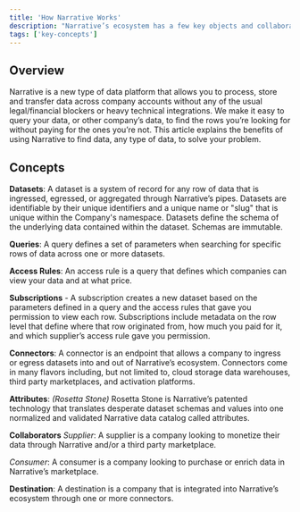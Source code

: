 ```yaml
---
title: 'How Narrative Works'
description: "Narrative’s ecosystem has a few key objects and collaborators that allows it to normalize, validate, filter, and aggregate data before pushing to the desired endpoint."
tags: ['key-concepts']
---
```


## Overview

Narrative is a new type of data platform that allows you to process, store and transfer data across company accounts without any of the usual legal/financial blockers or heavy technical integrations. We make it easy to query your data, or other company’s data, to find the rows you’re looking for without paying for the ones you’re not. This article explains the benefits of using Narrative to find data, any type of data, to solve your problem.

## Concepts

**Datasets**: A dataset is a system of record for any row of data that is ingressed, egressed, or aggregated through Narrative’s pipes. Datasets are identifiable by their unique identifiers and a unique name or "slug" that is unique within the Company's namespace. Datasets define the schema of the underlying data contained within the dataset. Schemas are immutable. 

**Queries**: A query defines a set of parameters when searching for specific rows of data across one or more datasets.

**Access Rules**: An access rule is a query that defines which companies can view your data and at what price.

**Subscriptions** - A subscription creates a new dataset based on the parameters defined in a query and the access rules that gave you permission to view each row. Subscriptions include metadata on the row level that define where that row originated from, how much you paid for it, and which supplier’s access rule gave you permission.

**Connectors**: A connector is an endpoint that allows a company to ingress or egress datasets into and out of Narrative’s ecosystem. Connectors come in many flavors including, but not limited to, cloud storage data warehouses, third party marketplaces, and activation platforms.

**Attributes**: *(Rosetta Stone)*  Rosetta Stone is Narrative’s patented technology that translates desperate dataset schemas and values into one normalized and validated Narrative data catalog called attributes.

**Collaborators**
*Supplier*: A supplier is a company looking to monetize their data through Narrative and/or a third party marketplace.

*Consumer*: A consumer is a company looking to purchase or enrich data in Narrative’s marketplace.

**Destination**: A destination is a company that is integrated into Narrative’s ecosystem through one or more connectors.

